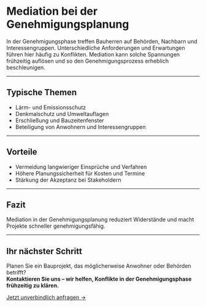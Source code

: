 # Mediation bei der Genehmigungsplanung

In der Genehmigungsphase treffen Bauherren auf Behörden, Nachbarn und Interessengruppen. Unterschiedliche Anforderungen und Erwartungen führen hier häufig zu Konflikten. Mediation kann solche Spannungen frühzeitig auflösen und so den Genehmigungsprozess erheblich beschleunigen.  

---

## Typische Themen

- Lärm- und Emissionsschutz  
- Denkmalschutz und Umweltauflagen  
- Erschließung und Bauzeitenfenster  
- Beteiligung von Anwohnern und Interessengruppen  

---

## Vorteile

- Vermeidung langwieriger Einsprüche und Verfahren  
- Höhere Planungssicherheit für Kosten und Termine  
- Stärkung der Akzeptanz bei Stakeholdern  

---

## Fazit

Mediation in der Genehmigungsplanung reduziert Widerstände und macht Projekte schneller genehmigungsfähig.  

---

## Ihr nächster Schritt

Planen Sie ein Bauprojekt, das möglicherweise Anwohner oder Behörden betrifft?  
**Kontaktieren Sie uns – wir helfen, Konflikte in der Genehmigungsphase frühzeitig zu klären.**  

[Jetzt unverbindlich anfragen →](#)
